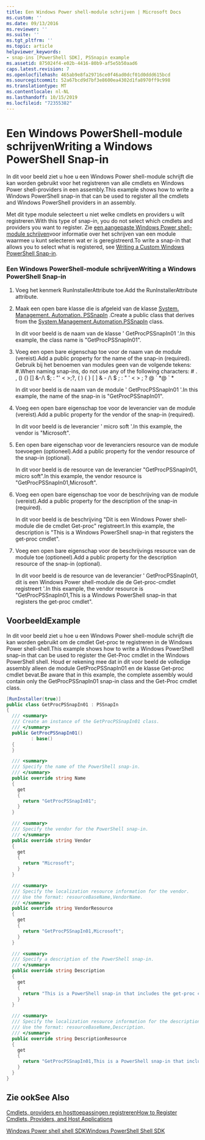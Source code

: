 ```yaml
---
title: Een Windows Power shell-module schrijven | Microsoft Docs
ms.custom: ''
ms.date: 09/13/2016
ms.reviewer: ''
ms.suite: ''
ms.tgt_pltfrm: ''
ms.topic: article
helpviewer_keywords:
- snap-ins [PowerShell SDK], PSSnapin example
ms.assetid: 875024f4-e02b-4416-80b9-af5e5b50aad6
caps.latest.revision: 7
ms.openlocfilehash: 465ab9e8fa29716ce0f46ad0dcf01d0ddd615bcd
ms.sourcegitcommit: 52a67bcd9d7bf3e8600ea4302d1fa8970ff9c998
ms.translationtype: MT
ms.contentlocale: nl-NL
ms.lasthandoff: 10/15/2019
ms.locfileid: "72355382"
---
```

# <a name="writing-a-windows-powershell-snap-in"></a><span data-ttu-id="e97b8-102">Een Windows PowerShell-module schrijven</span><span class="sxs-lookup"><span data-stu-id="e97b8-102">Writing a Windows PowerShell Snap-in</span></span>

<span data-ttu-id="e97b8-103">In dit voor beeld ziet u hoe u een Windows Power shell-module schrijft die kan worden gebruikt voor het registreren van alle cmdlets en Windows Power shell-providers in een assembly.</span><span class="sxs-lookup"><span data-stu-id="e97b8-103">This example shows how to write a Windows PowerShell snap-in that can be used to register all the cmdlets and Windows PowerShell providers in an assembly.</span></span>

<span data-ttu-id="e97b8-104">Met dit type module selecteert u niet welke cmdlets en providers u wilt registreren.</span><span class="sxs-lookup"><span data-stu-id="e97b8-104">With this type of snap-in, you do not select which cmdlets and providers you want to register.</span></span> <span data-ttu-id="e97b8-105">Zie [een aangepaste Windows Power shell-module schrijven](./writing-a-custom-windows-powershell-snap-in.md)voor informatie over het schrijven van een module waarmee u kunt selecteren wat er is geregistreerd.</span><span class="sxs-lookup"><span data-stu-id="e97b8-105">To write a snap-in that allows you to select what is registered, see [Writing a Custom Windows PowerShell Snap-in](./writing-a-custom-windows-powershell-snap-in.md).</span></span>

### <a name="writing-a-windows-powershell-snap-in"></a><span data-ttu-id="e97b8-106">Een Windows PowerShell-module schrijven</span><span class="sxs-lookup"><span data-stu-id="e97b8-106">Writing a Windows PowerShell Snap-in</span></span>

1. <span data-ttu-id="e97b8-107">Voeg het kenmerk RunInstallerAttribute toe.</span><span class="sxs-lookup"><span data-stu-id="e97b8-107">Add the RunInstallerAttribute attribute.</span></span>

2. <span data-ttu-id="e97b8-108">Maak een open bare klasse die is afgeleid van de klasse [System. Management. Automation. PSSnapIn](/dotnet/api/System.Management.Automation.PSSnapIn) .</span><span class="sxs-lookup"><span data-stu-id="e97b8-108">Create a public class that derives from the [System.Management.Automation.PSSnapIn](/dotnet/api/System.Management.Automation.PSSnapIn) class.</span></span>

    <span data-ttu-id="e97b8-109">In dit voor beeld is de naam van de klasse ' GetProcPSSnapIn01 '.</span><span class="sxs-lookup"><span data-stu-id="e97b8-109">In this example, the class name is "GetProcPSSnapIn01".</span></span>

3. <span data-ttu-id="e97b8-110">Voeg een open bare eigenschap toe voor de naam van de module (vereist).</span><span class="sxs-lookup"><span data-stu-id="e97b8-110">Add a public property for the name of the snap-in (required).</span></span> <span data-ttu-id="e97b8-111">Gebruik bij het benoemen van modules geen van de volgende tekens: #.</span><span class="sxs-lookup"><span data-stu-id="e97b8-111">When naming snap-ins, do not use any of the following characters: # .</span></span> <span data-ttu-id="e97b8-112">, () {} [] &-/\ $; : "' \< >;?</span><span class="sxs-lookup"><span data-stu-id="e97b8-112">, ( ) { } [ ] & - /\ $ ; : " ' \< > ; ?</span></span> <span data-ttu-id="e97b8-113">@ \` \*</span><span class="sxs-lookup"><span data-stu-id="e97b8-113">@ \` \*</span></span>

    <span data-ttu-id="e97b8-114">In dit voor beeld is de naam van de module ' GetProcPSSnapIn01 '.</span><span class="sxs-lookup"><span data-stu-id="e97b8-114">In this example, the name of the snap-in is "GetProcPSSnapIn01".</span></span>

4. <span data-ttu-id="e97b8-115">Voeg een open bare eigenschap toe voor de leverancier van de module (vereist).</span><span class="sxs-lookup"><span data-stu-id="e97b8-115">Add a public property for the vendor of the snap-in (required).</span></span>

    <span data-ttu-id="e97b8-116">In dit voor beeld is de leverancier ' micro soft '.</span><span class="sxs-lookup"><span data-stu-id="e97b8-116">In this example, the vendor is "Microsoft".</span></span>

5. <span data-ttu-id="e97b8-117">Een open bare eigenschap voor de leveranciers resource van de module toevoegen (optioneel).</span><span class="sxs-lookup"><span data-stu-id="e97b8-117">Add a public property for the vendor resource of the snap-in (optional).</span></span>

    <span data-ttu-id="e97b8-118">In dit voor beeld is de resource van de leverancier "GetProcPSSnapIn01, micro soft".</span><span class="sxs-lookup"><span data-stu-id="e97b8-118">In this example, the vendor resource is "GetProcPSSnapIn01,Microsoft".</span></span>

6. <span data-ttu-id="e97b8-119">Voeg een open bare eigenschap toe voor de beschrijving van de module (vereist).</span><span class="sxs-lookup"><span data-stu-id="e97b8-119">Add a public property for the description of the snap-in (required).</span></span>

    <span data-ttu-id="e97b8-120">In dit voor beeld is de beschrijving "Dit is een Windows Power shell-module die de cmdlet Get-proc" registreert.</span><span class="sxs-lookup"><span data-stu-id="e97b8-120">In this example, the description is "This is a Windows PowerShell snap-in that registers the get-proc cmdlet".</span></span>

7. <span data-ttu-id="e97b8-121">Voeg een open bare eigenschap voor de beschrijvings resource van de module toe (optioneel).</span><span class="sxs-lookup"><span data-stu-id="e97b8-121">Add a public property for the description resource of the snap-in (optional).</span></span>

    <span data-ttu-id="e97b8-122">In dit voor beeld is de resource van de leverancier ' GetProcPSSnapIn01, dit is een Windows Power shell-module die de Get-proc-cmdlet registreert '.</span><span class="sxs-lookup"><span data-stu-id="e97b8-122">In this example, the vendor resource is "GetProcPSSnapIn01,This is a Windows PowerShell snap-in that registers the get-proc cmdlet".</span></span>

## <a name="example"></a><span data-ttu-id="e97b8-123">Voorbeeld</span><span class="sxs-lookup"><span data-stu-id="e97b8-123">Example</span></span>

<span data-ttu-id="e97b8-124">In dit voor beeld ziet u hoe u een Windows Power shell-module schrijft die kan worden gebruikt om de cmdlet Get-proc te registreren in de Windows Power shell-shell.</span><span class="sxs-lookup"><span data-stu-id="e97b8-124">This example shows how to write a Windows PowerShell snap-in that can be used to register the Get-Proc cmdlet in the Windows PowerShell shell.</span></span> <span data-ttu-id="e97b8-125">Houd er rekening mee dat in dit voor beeld de volledige assembly alleen de module GetProcPSSnapIn01 en de klasse Get-proc cmdlet bevat.</span><span class="sxs-lookup"><span data-stu-id="e97b8-125">Be aware that in this example, the complete assembly would contain only the GetProcPSSnapIn01 snap-in class and the Get-Proc cmdlet class.</span></span>

```csharp
[RunInstaller(true)]
public class GetProcPSSnapIn01 : PSSnapIn
{
  /// <summary>
  /// Create an instance of the GetProcPSSnapIn01 class.
  /// </summary>
  public GetProcPSSnapIn01()
         : base()
  {
  }

  /// <summary>
  /// Specify the name of the PowerShell snap-in.
  /// </summary>
  public override string Name
  {
    get
    {
      return "GetProcPSSnapIn01";
    }
  }

  /// <summary>
  /// Specify the vendor for the PowerShell snap-in.
  /// </summary>
  public override string Vendor
  {
    get
    {
      return "Microsoft";
    }
  }

  /// <summary>
  /// Specify the localization resource information for the vendor.
  /// Use the format: resourceBaseName,VendorName.
  /// </summary>
  public override string VendorResource
  {
    get
    {
      return "GetProcPSSnapIn01,Microsoft";
    }
  }

  /// <summary>
  /// Specify a description of the PowerShell snap-in.
  /// </summary>
  public override string Description
  {
    get
    {
      return "This is a PowerShell snap-in that includes the get-proc cmdlet.";
    }
  }

  /// <summary>
  /// Specify the localization resource information for the description.
  /// Use the format: resourceBaseName,Description.
  /// </summary>
  public override string DescriptionResource
  {
    get
    {
      return "GetProcPSSnapIn01,This is a PowerShell snap-in that includes the get-proc cmdlet.";
    }
  }
}
```

## <a name="see-also"></a><span data-ttu-id="e97b8-126">Zie ook</span><span class="sxs-lookup"><span data-stu-id="e97b8-126">See Also</span></span>

[<span data-ttu-id="e97b8-127">Cmdlets, providers en hosttoepassingen registreren</span><span class="sxs-lookup"><span data-stu-id="e97b8-127">How to Register Cmdlets, Providers, and Host Applications</span></span>](https://msdn.microsoft.com/en-us/a41e9054-29c8-40ab-bf2b-8ce4e7ec1c8c)

[<span data-ttu-id="e97b8-128">Windows Power shell shell SDK</span><span class="sxs-lookup"><span data-stu-id="e97b8-128">Windows PowerShell Shell SDK</span></span>](../windows-powershell-reference.md)
